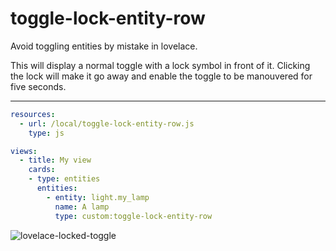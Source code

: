 toggle-lock-entity-row
======================

Avoid toggling entities by mistake in lovelace.

This will display a normal toggle with a lock symbol in front of it.
Clicking the lock will make it go away and enable the toggle to be manouvered for five seconds.

---
```yaml
resources:
  - url: /local/toggle-lock-entity-row.js
    type: js

views:
  - title: My view
    cards:
    - type: entities
      entities:
        - entity: light.my_lamp
          name: A lamp
          type: custom:toggle-lock-entity-row
```

![lovelace-locked-toggle](https://user-images.githubusercontent.com/1299821/45876486-0bc76e80-bd9b-11e8-8aa1-543fa4e3d14d.jpg)
